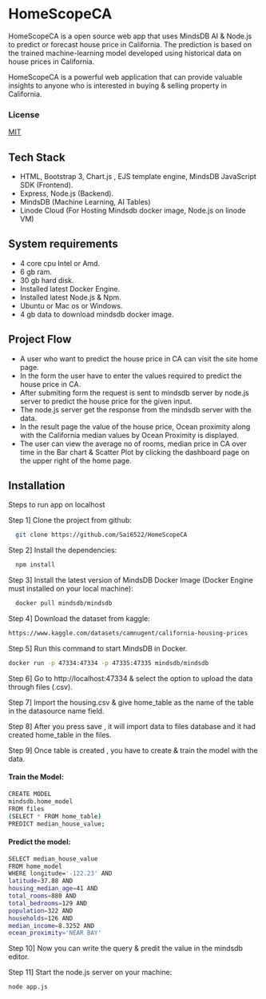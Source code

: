 # HomeScopeCA

HomeScopeCA is a open source web app that uses MindsDB AI & Node.js to predict or forecast house price in California. The prediction is based on the trained machine-learning model developed using historical data on house prices in California. 

HomeScopeCA is a powerful web application that can provide valuable insights to anyone who is interested in buying & selling property in California. 

### License
[MIT](https://choosealicense.com/licenses/mit/)

## Tech Stack

 - HTML, Bootstrap 3, Chart.js , EJS template engine, MindsDB JavaScript SDK (Frontend).
 - Express, Node.js (Backend).
 - MindsDB (Machine Learning, AI Tables)
 - Linode Cloud (For Hosting Mindsdb docker image, Node.js on linode VM) 


## System requirements

 - 4 core cpu Intel or Amd.
 - 6 gb ram.
 - 30 gb hard disk.
 - Installed latest Docker Engine.
 - Installed latest Node.js & Npm.
 - Ubuntu or Mac os or Windows.
 - 4 gb data to download mindsdb docker image.

## Project Flow

 - A user who want to predict the house price in CA can visit the site home page.
 - In the form the user have to enter the values required to predict the house price in CA.
 - After submiting form the request is sent to mindsdb server by node.js server to predict the house price for the given input.
 - The node.js server get the response from the mindsdb server with the data. 
 - In the result page the value of the house price, Ocean proximity along with the California median values by Ocean Proximity is displayed. 
 - The user can view the average no of rooms, median price in CA over time in the Bar chart & Scatter Plot by clicking the dashboard page on the upper right of the home page.
 
## Installation

Steps to run app on localhost

Step 1] Clone the project from github:   
```bash
  git clone https://github.com/Sai6522/HomeScopeCA
```
Step 2] Install the dependencies:
```bash
  npm install
```
Step 3] Install the latest version of MindsDB Docker Image (Docker Engine must installed on your local machine):
```bash
  docker pull mindsdb/mindsdb
```
Step 4] Download the dataset from kaggle: 
```bash
https://www.kaggle.com/datasets/camnugent/california-housing-prices
```
Step 5] Run this command to start MindsDB in Docker.
```bash
docker run -p 47334:47334 -p 47335:47335 mindsdb/mindsdb
```
Step 6] Go to http://localhost:47334 & select the option to upload the data through files (.csv).

Step 7] Import the housing.csv & give home_table as the name of the table in the datasource name field.

Step 8] After you press save , it will import data to files database and it had created home_table in the files. 

Step 9] Once table is created , you have to create & train the model with the data.
   #### Train the Model:
```bash
CREATE MODEL
mindsdb.home_model
FROM files
(SELECT * FROM home_table)
PREDICT median_house_value;
```
#### Predict the model:
```bash
SELECT median_house_value
FROM home_model
WHERE longitude='-122.23' AND
latitude=37.88 AND
housing_median_age=41 AND
total_rooms=880 AND
total_bedrooms=129 AND
population=322 AND
households=126 AND
median_income=8.3252 AND
ocean_proximity='NEAR BAY'
```
Step 10] Now you can write the query & predit the value in the mindsdb editor.

Step 11] Start the node.js server on your machine:
```bash
node app.js 
```



